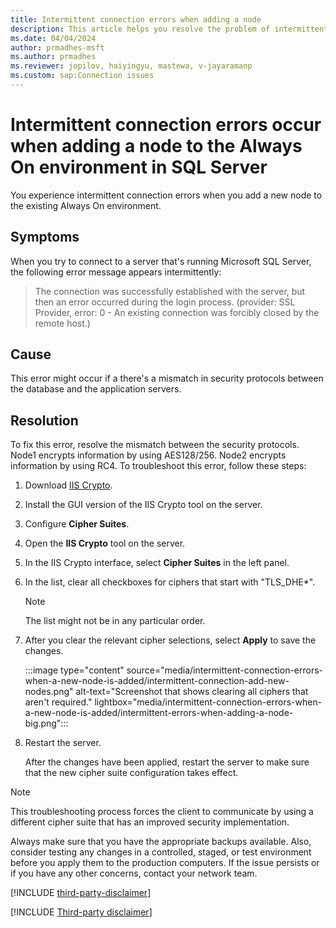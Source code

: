 ```yaml
---
title: Intermittent connection errors when adding a node
description: This article helps you resolve the problem of intermittent connection errors in SQL Server when a new node is added to the Always On environment.
ms.date: 04/04/2024
author: prmadhes-msft
ms.author: prmadhes
ms.reviewer: jopilov, haiyingyu, mastewa, v-jayaramanp
ms.custom: sap:Connection issues
---
```


# Intermittent connection errors occur when adding a node to the Always On environment in SQL Server

You experience intermittent connection errors when you add a new node to the existing Always On environment.

## Symptoms

When you try to connect to a server that's running Microsoft SQL Server, the following error message appears intermittently:

> The connection was successfully established with the server, but then an error occurred during the login process. (provider: SSL Provider, error: 0 - An existing connection was forcibly closed by the remote host.)

## Cause

This error might occur if a there's a mismatch in security protocols between the database and the application servers.

## Resolution

To fix this error, resolve the mismatch between the security protocols. Node1 encrypts information by using AES128/256. Node2 encrypts information by using RC4. To troubleshoot this error, follow these steps:

1. Download [IIS Crypto](https://www.nartac.com/Products/IISCrypto/Download).
1. Install the GUI version of the IIS Crypto tool on the server.
1. Configure **Cipher Suites**.
1. Open the **IIS Crypto** tool on the server.
1. In the IIS Crypto interface, select **Cipher Suites** in the left panel.  
1. In the list, clear all checkboxes for ciphers that start with "TLS_DHE*".

    > [!NOTE]
    > The list might not be in any particular order.  

1. After you clear the relevant cipher selections, select **Apply** to save the changes.

    :::image type="content" source="media/intermittent-connection-errors-when-a-new-node-is-added/intermittent-connection-add-new-nodes.png" alt-text="Screenshot that shows clearing all ciphers that aren't required." lightbox="media/intermittent-connection-errors-when-a-new-node-is-added/intermittent-errors-when-adding-a-node-big.png":::

1. Restart the server.

   After the changes have been applied, restart the server to make sure that the new cipher suite configuration takes effect.

  > [!NOTE]
  > This troubleshooting process forces the client to communicate by using a different cipher suite that has an improved security implementation.

Always make sure that you have the appropriate backups available. Also, consider testing any changes in a controlled, staged, or test environment before you apply them to the production computers. If the issue persists or if you have any other concerns, contact your network team.

[!INCLUDE [third-party-disclaimer](../../../includes/third-party-disclaimer.md)]

[!INCLUDE [Third-party disclaimer](../../../includes/third-party-contact-disclaimer.md)]
